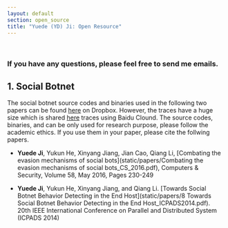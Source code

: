 ```yaml
---
layout: default
section: open_source 
title: "Yuede (YD) Ji: Open Resource"
---
```

&nbsp;

### If you have any questions, please feel free to send me emails. 

## 1. Social Botnet 

The social botnet source codes and binaries used in the following two papers can be found [here](https://www.dropbox.com/sh/rboxrb4wf0opxsz/AAC9Y4HyeXf7s8o9i1tr2lAba?dl=0) on Dropbox. However, the traces have a huge size which is shared [here](https://pan.baidu.com/s/1c0fix00) traces using Baidu Clound. The source codes, binaries, and can be only used for research purpose, please follow the academic ethics. If you use them in your paper, please cite the follwing papers.

* **Yuede Ji**, Yukun He, Xinyang Jiang, Jian Cao, Qiang Li, [Combating the evasion mechanisms of social bots](static/papers/Combating the evasion mechanisms of social bots_CS_2016.pdf), Computers & Security, Volume 58, May 2016, Pages 230-249 

* **Yuede Ji**, Yukun He, Xinyang Jiang, and Qiang Li. [Towards Social Botnet Behavior Detecting in the End Host](static/papers/8 Towards Social Botnet Behavior Detecting in the End Host_ICPADS2014.pdf). 20th IEEE International Conference on Parallel and Distributed System (ICPADS 2014)

